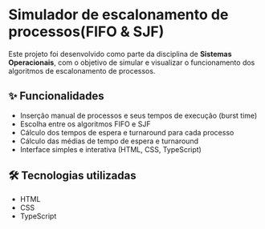 # Simulador de escalonamento de processos(FIFO & SJF)
Este projeto foi desenvolvido como parte da disciplina de **Sistemas Operacionais**, com o objetivo de simular e visualizar o funcionamento dos algoritmos de escalonamento de processos.

## ✨ Funcionalidades

- Inserção manual de processos e seus tempos de execução (burst time)
- Escolha entre os algoritmos FIFO e SJF
- Cálculo dos tempos de espera e turnaround para cada processo
- Cálculo das médias de tempo de espera e turnaround
- Interface simples e interativa (HTML, CSS, TypeScript)

## 🛠️ Tecnologias utilizadas

- HTML
- CSS
- TypeScript
